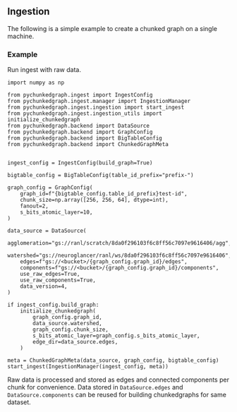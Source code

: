 ## Ingestion

The following is a simple example to create a chunked graph on a single machine.

### Example

Run ingest with raw data.
```
import numpy as np

from pychunkedgraph.ingest import IngestConfig
from pychunkedgraph.ingest.manager import IngestionManager
from pychunkedgraph.ingest.ingestion import start_ingest
from pychunkedgraph.ingest.ingestion_utils import initialize_chunkedgraph
from pychunkedgraph.backend import DataSource
from pychunkedgraph.backend import GraphConfig
from pychunkedgraph.backend import BigTableConfig
from pychunkedgraph.backend import ChunkedGraphMeta


ingest_config = IngestConfig(build_graph=True)

bigtable_config = BigTableConfig(table_id_prefix="prefix-")

graph_config = GraphConfig(
    graph_id=f"{bigtable_config.table_id_prefix}test-id",
    chunk_size=np.array([256, 256, 64], dtype=int),
    fanout=2,
    s_bits_atomic_layer=10,
)

data_source = DataSource(
    agglomeration="gs://ranl/scratch/8da0f296103f6c8ff56c7097e9616406/agg",
    watershed="gs://neuroglancer/ranl/ws/8da0f296103f6c8ff56c7097e9616406",
    edges=f"gs://<bucket>/{graph_config.graph_id}/edges",
    components=f"gs://<bucket>/{graph_config.graph_id}/components",
    use_raw_edges=True,
    use_raw_components=True,
    data_version=4,
)

if ingest_config.build_graph:
    initialize_chunkedgraph(
        graph_config.graph_id,
        data_source.watershed,
        graph_config.chunk_size,
        s_bits_atomic_layer=graph_config.s_bits_atomic_layer,
        edge_dir=data_source.edges,
    )

meta = ChunkedGraphMeta(data_source, graph_config, bigtable_config)
start_ingest(IngestionManager(ingest_config, meta))
```

Raw data is processed and stored as edges and connected components per chunk for convenience.
Data stored in `DataSource.edges` and `DataSource.components` can be reused for building chunkedgraphs for same dataset.
